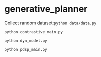# generative_planner

Collect random dataset:``python data/data.py``

``python contrastive_main.py``

``python dyn_model.py``

``python pdsp_main.py``